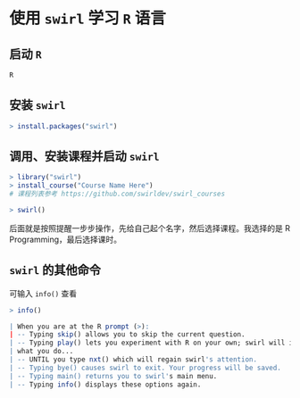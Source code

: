# 使用 `swirl` 学习 `R` 语言
## 启动 `R`
~~~r
R
~~~
## 安装 `swirl`
~~~r
> install.packages("swirl")
~~~
## 调用、安装课程并启动 `swirl`
~~~r
> library("swirl")
> install_course("Course Name Here")
# 课程列表参考 https://github.com/swirldev/swirl_courses

> swirl()
~~~
后面就是按照提醒一步步操作，先给自己起个名字，然后选择课程。我选择的是 R Programming，最后选择课时。
## `swirl` 的其他命令
可输入 `info()` 查看
~~~r
> info()

| When you are at the R prompt (>):
| -- Typing skip() allows you to skip the current question.
| -- Typing play() lets you experiment with R on your own; swirl will ignore
| what you do...
| -- UNTIL you type nxt() which will regain swirl's attention.
| -- Typing bye() causes swirl to exit. Your progress will be saved.
| -- Typing main() returns you to swirl's main menu.
| -- Typing info() displays these options again.
~~~
